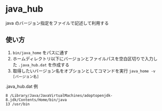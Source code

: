 # java_hub
java のバージョン指定をファイルで記述して利用する

## 使い方
1. `bin/java_home` をパスに通す
2. ホームディレクトリ以下にバージョンとファイルパスを空白区切りで入力した `.java_hub.dat` を作成する
3. 取得したいバージョン名をオプションとしてコマンドを実行 `java_home -v [バージョン名]`

.java_hub.dat 例
```
8 /Library/Java/JavaVirtualMachines/adoptopenjdk-8.jdk/Contents/Home/bin/java
13 /usr/bin
```
